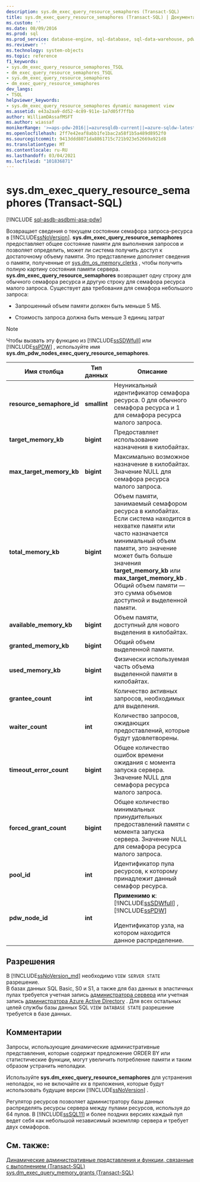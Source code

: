 ```yaml
---
description: sys.dm_exec_query_resource_semaphores (Transact-SQL)
title: sys.dm_exec_query_resource_semaphores (Transact-SQL) | Документация Майкрософт
ms.custom: ''
ms.date: 08/09/2016
ms.prod: sql
ms.prod_service: database-engine, sql-database, sql-data-warehouse, pdw
ms.reviewer: ''
ms.technology: system-objects
ms.topic: reference
f1_keywords:
- sys.dm_exec_query_resource_semaphores_TSQL
- dm_exec_query_resource_semaphores_TSQL
- sys.dm_exec_query_resource_semaphores
- dm_exec_query_resource_semaphores
dev_langs:
- TSQL
helpviewer_keywords:
- sys.dm_exec_query_resource_semaphores dynamic management view
ms.assetid: e43a2aa9-dd52-4c89-911e-1a7d05f7ffbb
author: WilliamDAssafMSFT
ms.author: wiassaf
monikerRange: '>=aps-pdw-2016||=azuresqldb-current||=azure-sqldw-latest||>=sql-server-2016||>=sql-server-linux-2017||=azuresqldb-mi-current'
ms.openlocfilehash: 2ff7e42eaf8abb1fe1bac2a58f1b5a489d8952f0
ms.sourcegitcommit: 9413ddd8071da8861715c721b923e52669a921d8
ms.translationtype: MT
ms.contentlocale: ru-RU
ms.lasthandoff: 03/04/2021
ms.locfileid: "101836871"
---
```

# <a name="sysdm_exec_query_resource_semaphores-transact-sql"></a>sys.dm_exec_query_resource_semaphores (Transact-SQL)
[!INCLUDE [sql-asdb-asdbmi-asa-pdw](../../includes/applies-to-version/sql-asdb-asdbmi-asa-pdw.md)]

  Возвращает сведения о текущем состоянии семафора запроса-ресурса в [!INCLUDE[ssNoVersion](../../includes/ssnoversion-md.md)]. **sys.dm_exec_query_resource_semaphores** предоставляет общее состояние памяти для выполнения запросов и позволяет определить, может ли система получить доступ к достаточному объему памяти. Это представление дополняет сведения о памяти, полученные от [sys.dm_os_memory_clerks](../../relational-databases/system-dynamic-management-views/sys-dm-os-memory-clerks-transact-sql.md) , чтобы получить полную картину состояния памяти сервера. **sys.dm_exec_query_resource_semaphores** возвращает одну строку для обычного семафора ресурса и другую строку для семафора ресурса малого запроса. Существует два требования для семафора небольшого запроса:  
  
-   Запрошенный объем памяти должен быть меньше 5 МБ.  
  
-   Стоимость запроса должна быть меньше 3 единиц затрат  
  
> [!NOTE]  
>  Чтобы вызвать эту функцию из [!INCLUDE[ssSDWfull](../../includes/sssdwfull-md.md)] или [!INCLUDE[ssPDW](../../includes/sspdw-md.md)] , используйте имя **sys.dm_pdw_nodes_exec_query_resource_semaphores**.  
  
|Имя столбца|Тип данных|Описание|  
|-----------------|---------------|-----------------|  
|**resource_semaphore_id**|**smallint**|Неуникальный идентификатор семафора ресурса. 0 для обычного семафора ресурса и 1 для семафора ресурса малого запроса.|  
|**target_memory_kb**|**bigint**|Предоставляет использование назначения в килобайтах.|  
|**max_target_memory_kb**|**bigint**|Максимально возможное назначение в килобайтах. Значение NULL для семафора ресурса малого запроса.|  
|**total_memory_kb**|**bigint**|Объем памяти, занимаемый семафором ресурса в килобайтах. Если система находится в нехватке памяти или часто назначается минимальный объем памяти, это значение может быть больше значения **target_memory_kb** или **max_target_memory_kb** . Общий объем памяти — это сумма объемов доступной и выделенной памяти.|  
|**available_memory_kb**|**bigint**|Объем памяти, доступный для нового выделения в килобайтах.|  
|**granted_memory_kb**|**bigint**|Общий объем выделенной памяти.|  
|**used_memory_kb**|**bigint**|Физически используемая часть объема выделенной памяти в килобайтах.|  
|**grantee_count**|**int**|Количество активных запросов, необходимых для выделения.|  
|**waiter_count**|**int**|Количество запросов, ожидающих предоставлений, которые будут удовлетворены.|  
|**timeout_error_count**|**bigint**|Общее количество ошибок времени ожидания с момента запуска сервера. Значение NULL для семафора ресурса малого запроса.|  
|**forced_grant_count**|**bigint**|Общее количество минимальных принудительных предоставлений памяти с момента запуска сервера. Значение NULL для семафора ресурса малого запроса.|  
|**pool_id**|**int**|Идентификатор пула ресурсов, к которому принадлежит данный семафор ресурса.|  
|**pdw_node_id**|**int**|**Применимо к**: [!INCLUDE[ssSDWfull](../../includes/sssdwfull-md.md)] , [!INCLUDE[ssPDW](../../includes/sspdw-md.md)]<br /><br /> Идентификатор узла, на котором находится данное распределение.|  
  
## <a name="permissions"></a>Разрешения  

В [!INCLUDE[ssNoVersion_md](../../includes/ssnoversion-md.md)] необходимо `VIEW SERVER STATE` разрешение.   
В базах данных SQL Basic, S0 и S1, а также для баз данных в эластичных пулах требуется учетная запись [администратора сервера](/azure/azure-sql/database/logins-create-manage#existing-logins-and-user-accounts-after-creating-a-new-database) или учетная запись [администратора Azure Active Directory](/azure/azure-sql/database/authentication-aad-overview#administrator-structure) . Для всех остальных целей службы базы данных SQL `VIEW DATABASE STATE` разрешение требуется в базе данных.   
  
## <a name="remarks"></a>Комментарии  
 Запросы, использующие динамические административные представления, которые содержат предложение ORDER BY или статистические функции, могут увеличить потребление памяти и таким образом устранить неполадки.  
  
 Используйте **sys.dm_exec_query_resource_semaphores** для устранения неполадок, но не включайте их в приложения, которые будут использовать будущие версии [!INCLUDE[ssNoVersion](../../includes/ssnoversion-md.md)] .  
  
 Регулятор ресурсов позволяет администратору базы данных распределять ресурсы сервера между пулами ресурсов, используя до 64 пулов. В [!INCLUDE[ssSQL11](../../includes/sssql11-md.md)] и более поздних версиях каждый пул ведет себя как небольшой независимый экземпляр сервера и требует двух семафоров.  
  
## <a name="see-also"></a>См. также:  
 [Динамические административные представления и функции, связанные с выполнением &#40;Transact-SQL&#41;](../../relational-databases/system-dynamic-management-views/execution-related-dynamic-management-views-and-functions-transact-sql.md)   
 [sys.dm_exec_query_memory_grants (Transact-SQL)](../../relational-databases/system-dynamic-management-views/sys-dm-exec-query-memory-grants-transact-sql.md)  
  
